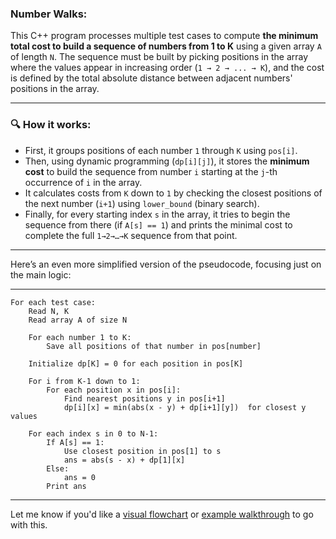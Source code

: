 ### Number Walks:

This C++ program processes multiple test cases to compute **the minimum total cost to build a sequence of numbers from 1 to K** using a given array `A` of length `N`. The sequence must be built by picking positions in the array where the values appear in increasing order (`1 → 2 → ... → K`), and the cost is defined by the total absolute distance between adjacent numbers' positions in the array.

---

### 🔍 **How it works:**

* First, it groups positions of each number `1` through `K` using `pos[i]`.
* Then, using dynamic programming (`dp[i][j]`), it stores the **minimum cost** to build the sequence from number `i` starting at the `j`-th occurrence of `i` in the array.
* It calculates costs from `K` down to `1` by checking the closest positions of the next number (`i+1`) using `lower_bound` (binary search).
* Finally, for every starting index `s` in the array, it tries to begin the sequence from there (if `A[s] == 1`) and prints the minimal cost to complete the full `1→2→…→K` sequence from that point.

---

Here’s an even more simplified version of the pseudocode, focusing just on the main logic:

---

```pseudocode
For each test case:
    Read N, K
    Read array A of size N

    For each number 1 to K:
        Save all positions of that number in pos[number]

    Initialize dp[K] = 0 for each position in pos[K]

    For i from K-1 down to 1:
        For each position x in pos[i]:
            Find nearest positions y in pos[i+1]
            dp[i][x] = min(abs(x - y) + dp[i+1][y])  for closest y values

    For each index s in 0 to N-1:
        If A[s] == 1:
            Use closest position in pos[1] to s
            ans = abs(s - x) + dp[1][x]
        Else:
            ans = 0
        Print ans
```

---

Let me know if you'd like a [visual flowchart](f) or [example walkthrough](f) to go with this.
